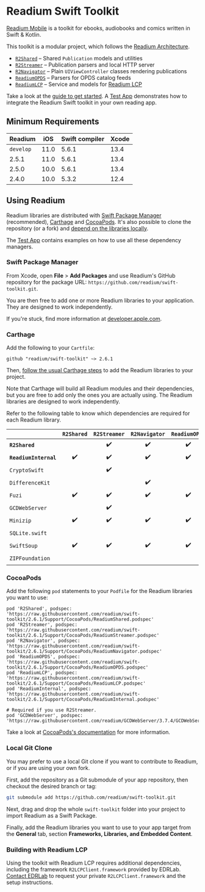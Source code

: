 # Readium Swift Toolkit

[Readium Mobile](https://github.com/readium/mobile) is a toolkit for ebooks, audiobooks and comics written in Swift & Kotlin.

This toolkit is a modular project, which follows the [Readium Architecture](https://github.com/readium/architecture).

* [`R2Shared`](Sources/Shared) – Shared `Publication` models and utilities
* [`R2Streamer`](Sources/Streamer) – Publication parsers and local HTTP server
* [`R2Navigator`](Sources/Navigator) – Plain `UIViewController` classes rendering publications
* [`ReadiumOPDS`](Sources/OPDS) – Parsers for OPDS catalog feeds
* [`ReadiumLCP`](Sources/LCP) – Service and models for [Readium LCP](https://www.edrlab.org/readium-lcp/)

Take a look at the [guide to get started](Documentation/Guides/Getting%20Started.md). A [Test App](TestApp) demonstrates how to integrate the Readium Swift toolkit in your own reading app.

## Minimum Requirements

<!-- https://swiftversion.net/ -->

| Readium   | iOS  | Swift compiler | Xcode |
|-----------|------|----------------|-------|
| `develop` | 11.0 | 5.6.1          | 13.4  |
| 2.5.1     | 11.0 | 5.6.1          | 13.4  |
| 2.5.0     | 10.0 | 5.6.1          | 13.4  |
| 2.4.0     | 10.0 | 5.3.2          | 12.4  |

## Using Readium

<!--:question: **Find documentation and API reference at [readium.org/kotlin-toolkit](https://readium.org/swift-toolkit)**.-->

Readium libraries are distributed with [Swift Package Manager](#swift-package-manager) (recommended), [Carthage](#carthage) and [CocoaPods](#cocoapods). It's also possible to clone the repository (or a fork) and [depend on the libraries locally](#local-git-clone).

The [Test App](TestApp) contains examples on how to use all these dependency managers.

### Swift Package Manager

From Xcode, open **File** > **Add Packages** and use Readium's GitHub repository for the package URL: `https://github.com/readium/swift-toolkit.git`.

You are then free to add one or more Readium libraries to your application. They are designed to work independently.

If you're stuck, find more information at [developer.apple.com](https://developer.apple.com/documentation/swift_packages/adding_package_dependencies_to_your_app).

### Carthage

Add the following to your `Cartfile`:

```
github "readium/swift-toolkit" ~> 2.6.1
```

Then, [follow the usual Carthage steps](https://github.com/Carthage/Carthage#adding-frameworks-to-an-application) to add the Readium libraries to your project.

Note that Carthage will build all Readium modules and their dependencies, but you are free to add only the ones you are actually using. The Readium libraries are designed to work independently.

Refer to the following table to know which dependencies are required for each Readium library.

|                       |     `R2Shared`     |    `R2Streamer`    |    `R2Navigator`   |    `ReadiumOPDS`   |    `ReadiumLCP`    |
|-----------------------|:------------------:|:------------------:|:------------------:|:------------------:|:------------------:|
| **`R2Shared`**        |                    | :heavy_check_mark: | :heavy_check_mark: | :heavy_check_mark: | :heavy_check_mark: |
| **`ReadiumInternal`** | :heavy_check_mark: | :heavy_check_mark: | :heavy_check_mark: | :heavy_check_mark: | :heavy_check_mark: |
| `CryptoSwift`         |                    | :heavy_check_mark: |                    |                    | :heavy_check_mark: |
| `DifferenceKit`       |                    |                    | :heavy_check_mark: |                    |                    |
| `Fuzi`                | :heavy_check_mark: | :heavy_check_mark: | :heavy_check_mark: | :heavy_check_mark: | :heavy_check_mark: |
| `GCDWebServer`        |                    | :heavy_check_mark: |                    |                    |                    |
| `Minizip`             | :heavy_check_mark: | :heavy_check_mark: | :heavy_check_mark: | :heavy_check_mark: | :heavy_check_mark: |
| `SQLite.swift`        |                    |                    |                    |                    | :heavy_check_mark: |
| `SwiftSoup`           | :heavy_check_mark: | :heavy_check_mark: | :heavy_check_mark: | :heavy_check_mark: | :heavy_check_mark: |
| `ZIPFoundation`       |                    |                    |                    |                    | :heavy_check_mark: |

### CocoaPods

Add the following `pod` statements to your `Podfile` for the Readium libraries you want to use:

```
pod 'R2Shared', podspec: 'https://raw.githubusercontent.com/readium/swift-toolkit/2.6.1/Support/CocoaPods/ReadiumShared.podspec'
pod 'R2Streamer', podspec: 'https://raw.githubusercontent.com/readium/swift-toolkit/2.6.1/Support/CocoaPods/ReadiumStreamer.podspec'
pod 'R2Navigator', podspec: 'https://raw.githubusercontent.com/readium/swift-toolkit/2.6.1/Support/CocoaPods/ReadiumNavigator.podspec'
pod 'ReadiumOPDS', podspec: 'https://raw.githubusercontent.com/readium/swift-toolkit/2.6.1/Support/CocoaPods/ReadiumOPDS.podspec'
pod 'ReadiumLCP', podspec: 'https://raw.githubusercontent.com/readium/swift-toolkit/2.6.1/Support/CocoaPods/ReadiumLCP.podspec'
pod 'ReadiumInternal', podspec: 'https://raw.githubusercontent.com/readium/swift-toolkit/2.6.1/Support/CocoaPods/ReadiumInternal.podspec'

# Required if you use R2Streamer.
pod 'GCDWebServer', podspec: 'https://raw.githubusercontent.com/readium/GCDWebServer/3.7.4/GCDWebServer.podspec'
```

Take a look at [CocoaPods's documentation](https://guides.cocoapods.org/using/using-cocoapods.html) for more information.

### Local Git Clone

You may prefer to use a local Git clone if you want to contribute to Readium, or if you are using your own fork.

First, add the repository as a Git submodule of your app repository, then checkout the desired branch or tag:

```sh
git submodule add https://github.com/readium/swift-toolkit.git
```

Next, drag and drop the whole `swift-toolkit` folder into your project to import Readium as a Swift Package.

Finally, add the Readium libraries you want to use to your app target from the **General** tab, section **Frameworks, Libraries, and Embedded Content**.

### Building with Readium LCP

Using the toolkit with Readium LCP requires additional dependencies, including the framework `R2LCPClient.framework` provided by EDRLab. [Contact EDRLab](mailto:contact@edrlab.org) to request your private `R2LCPClient.framework` and the setup instructions.
